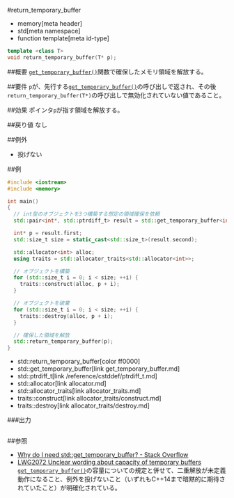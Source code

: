#return_temporary_buffer
* memory[meta header]
* std[meta namespace]
* function template[meta id-type]

```cpp
template <class T>
void return_temporary_buffer(T* p);
```

##概要
[`get_temporary_buffer()`](get_temporary_buffer.md)関数で確保したメモリ領域を解放する。


##要件
`p`が、先行する[`get_temporary_buffer()`](get_temporary_buffer.md)の呼び出しで返され、その後`return_temporary_buffer(T*)`の呼び出しで無効化されていない値であること。


##効果
ポインタ`p`が指す領域を解放する。


##戻り値
なし


##例外
- 投げない


##例
```cpp
#include <iostream>
#include <memory>

int main()
{
  // int型のオブジェクトを3つ構築する想定の領域確保を依頼
  std::pair<int*, std::ptrdiff_t> result = std::get_temporary_buffer<int>(3);

  int* p = result.first;
  std::size_t size = static_cast<std::size_t>(result.second);

  std::allocator<int> alloc;
  using traits = std::allocator_traits<std::allocator<int>>;

  // オブジェクトを構築
  for (std::size_t i = 0; i < size; ++i) {
    traits::construct(alloc, p + i);
  }

  // オブジェクトを破棄
  for (std::size_t i = 0; i < size; ++i) {
    traits::destroy(alloc, p + i);
  }

  // 確保した領域を解放
  std::return_temporary_buffer(p);
}
```
* std::return_temporary_buffer[color ff0000]
* std::get_temporary_buffer[link get_temporary_buffer.md]
* std::ptrdiff_t[link /reference/cstddef/ptrdiff_t.md]
* std::allocator[link allocator.md]
* std::allocator_traits[link allocator_traits.md]
* traits::construct[link allocator_traits/construct.md]
* traits::destroy[link allocator_traits/destroy.md]

###出力
```
```

##参照
- [Why do I need std::get_temporary_buffer? - Stack Overflow](http://stackoverflow.com/questions/3264299/why-do-i-need-stdget-temporary-buffer)
- [LWG2072 Unclear wording about capacity of temporary buffers](http://www.open-std.org/jtc1/sc22/wg21/docs/lwg-defects.html#2072)
  [`get_temporary_buffer()`](get_temporary_buffer.md)の容量についての規定と併せて、二重解放が未定義動作になること、例外を投げないこと（いずれもC++14まで暗黙的に期待されていたこと）が明確化されている。

